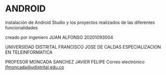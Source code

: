 # ANDROID

 instalación de Android Studio
 y los proyectos realizados de las diferentes funcionalidades 
 
creado por 
ingeniero
JUAN ALFONSO 
20201093004 



UNIVERSIDAD DISTRITAL FRANCISCO JOSE DE CALDAS
ESPECIALIZACION EN TELEINFORMATICA



PROFESOR
MONCADA SANCHEZ JAVIER FELIPE
Correo electrónico
jfmoncada@udistrital.edu.co
